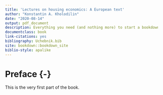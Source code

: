 ```yaml
--- 
title: 'Lectures on housing economics: A European text'
author: "Konstantin A. Kholodilin"
date: "2020-08-14"
output: pdf_document
description: Everything you need (and nothing more) to start a bookdown book.
documentclass: book
link-citations: yes
bibliography: Uchebnik.bib
site: bookdown::bookdown_site
biblio-style: apalike
---
```


# Preface {-}

This is the very first part of the book.


